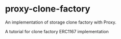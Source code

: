 # proxy-clone-factory
An implementation of storage clone factory with Proxy. 

A tutorial for clone factory ERC1167 implementation 
